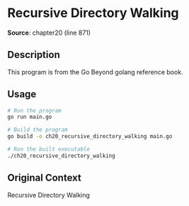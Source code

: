 # Recursive Directory Walking

**Source**: chapter20 (line 871)

## Description

This program is from the Go Beyond golang reference book.

## Usage

```bash
# Run the program
go run main.go

# Build the program
go build -o ch20_recursive_directory_walking main.go

# Run the built executable
./ch20_recursive_directory_walking
```

## Original Context

Recursive Directory Walking
